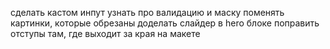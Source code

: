 сделать кастом инпут
узнать про валидацию и маску
поменять картинки, которые обрезаны
доделать слайдер в hero блоке
поправить отступы там, где выходит за края на макете